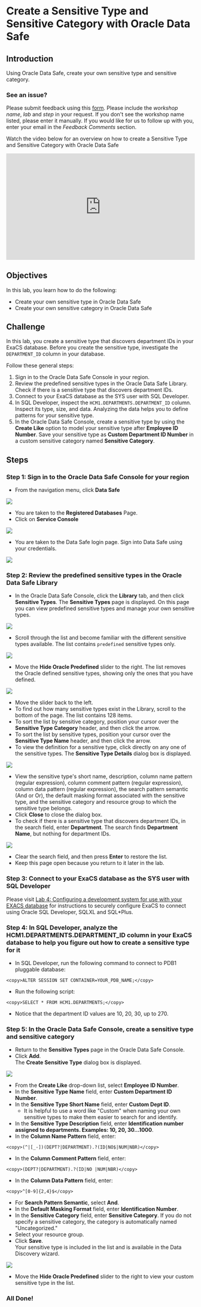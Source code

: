 # Create a Sensitive Type and Sensitive Category with Oracle Data Safe

## Introduction
Using Oracle Data Safe, create your own sensitive type and sensitive category.

### See an issue?
Please submit feedback using this [form](https://apexapps.oracle.com/pls/apex/f?p=133:1:::::P1_FEEDBACK:1). Please include the *workshop name*, *lab* and *step* in your request.  If you don't see the workshop name listed, please enter it manually. If you would like for us to follow up with you, enter your email in the *Feedback Comments* section.

Watch the video below for an overview on how to create a Sensitive Type and Sensitive Category with Oracle Data Safe

<div style="max-width:768px"><div style="position:relative;padding-bottom:56.25%"><iframe id="kaltura_player" src="https://cdnapisec.kaltura.com/p/2171811/sp/217181100/embedIframeJs/uiconf_id/35965902/partner_id/2171811?iframeembed=true&playerId=kaltura_player&entry_id=1_5ijsm5jv&flashvars[streamerType]=auto&amp;flashvars[localizationCode]=en&amp;flashvars[leadWithHTML5]=true&amp;flashvars[sideBarContainer.plugin]=true&amp;flashvars[sideBarContainer.position]=left&amp;flashvars[sideBarContainer.clickToClose]=true&amp;flashvars[chapters.plugin]=true&amp;flashvars[chapters.layout]=vertical&amp;flashvars[chapters.thumbnailRotator]=false&amp;flashvars[streamSelector.plugin]=true&amp;flashvars[EmbedPlayer.SpinnerTarget]=videoHolder&amp;flashvars[dualScreen.plugin]=true&amp;flashvars[hotspots.plugin]=1&amp;flashvars[Kaltura.addCrossoriginToIframe]=true&amp;&wid=1_yotludfe" width="768" height="432" allowfullscreen webkitallowfullscreen mozAllowFullScreen allow="autoplay *; fullscreen *; encrypted-media *" sandbox="allow-forms allow-same-origin allow-scripts allow-top-navigation allow-pointer-lock allow-popups allow-modals allow-orientation-lock allow-popups-to-escape-sandbox allow-presentation allow-top-navigation-by-user-activation" frameborder="0" title="Kaltura Player" style="position:absolute;top:0;left:0;width:100%;height:100%"></iframe></div></div>


## Objectives
In this lab, you learn how to do the following:
  - Create your own sensitive type in Oracle Data Safe
  - Create your own sensitive category in Oracle Data Safe

## Challenge
In this lab, you create a sensitive type that discovers department IDs in your ExaCS database. Before you create the sensitive type, investigate the `DEPARTMENT_ID` column in your database.

Follow these general steps:
1. Sign in to the Oracle Data Safe Console in your region.
2. Review the predefined sensitive types in the Oracle Data Safe Library. Check if there is a sensitive type that discovers department IDs.
3. Connect to your ExaCS database as the SYS user with SQL Developer.
4. In SQL Developer, inspect the `HCM1.DEPARTMENTS.DEPARTMENT_ID` column. Inspect its type, size, and data. Analyzing the data helps you to define patterns for your sensitive type.
5. In the Oracle Data Safe Console, create a sensitive type by using the **Create Like** option to model your sensitive type after **Employee ID Number**. Save your sensitive type as **<username> Custom Department ID Number** in a custom sensitive category named **<username> Sensitive Category**.

## Steps

### Step 1: Sign in to the Oracle Data Safe Console for your region

- From the navigation menu, click **Data Safe**

![](./images/dbsec/datasafe/login/navigation.png " ")

- You are taken to the **Registered Databases** Page.
- Click on **Service Console**

![](./images/dbsec/datasafe/login/service-console.png " ")

- You are taken to the Data Safe login page. Sign into Data Safe using your credentials.

![](./images/dbsec/datasafe/login/sign-in.png " ")

### Step 2: Review the predefined sensitive types in the Oracle Data Safe Library

- In the Oracle Data Safe Console, click the **Library** tab, and then click **Sensitive Types**. The **Sensitive Types** page is displayed. On this page you can view predefined sensitive types and manage your own sensitive types.

![](./images/dbsec/datasafe/discovery/library-types.png " ")

- Scroll through the list and become familiar with the different sensitive types available. The list contains `predefined` sensitive types only.

![](./images/dbsec/datasafe/discovery/sensitive-types-page.png " ")

- Move the **Hide Oracle Predefined** slider to the right.
The list removes the Oracle defined sensitive types, showing only the ones that you have defined.

![](./images/dbsec/datasafe/discovery/sensitive-custom3.png " ")

- Move the slider back to the left.
- To find out how many sensitive types exist in the Library, scroll to the bottom of the page. The list contains 128 items.
- To sort the list by sensitive category, position your cursor over the **Sensitive Type Category** header, and then click the arrow.
- To sort the list by sensitive types, position your cursor over the **Sensitive Type Name** header, and then click the arrow.
- To view the definition for a sensitive type, click directly on any one of the sensitive types. The **Sensitive Type Details** dialog box is displayed.

![](./images/dbsec/datasafe/discovery/sensitive-types-bank.png " ")
- View the sensitive type's short name, description, column name pattern (regular expression), column comment pattern (regular expression), column data pattern (regular expression), the search pattern semantic (And or Or), the default masking format associated with the sensitive type, and the sensitive category and resource group to which the sensitive type belongs.
- Click **Close** to close the dialog box.
- To check if there is a sensitive type that discovers department IDs, in the search field, enter **Department**.
The search finds **Department Name**, but nothing for department IDs.

![](./images/dbsec/datasafe/discovery/sensitive-department.png " ")

- Clear the search field, and then press **Enter** to restore the list.
- Keep this page open because you return to it later in the lab.

### Step 3: Connect to your ExaCS database as the SYS user with SQL Developer

Please visit [Lab 4: Configuring a development system for use with your EXACS database](?lab=lab-4-configure-development-system-for-use) for instructions to securely configure ExaCS to connect using Oracle SQL Developer, SQLXL and SQL*Plus.

### Step 4: In SQL Developer, analyze the HCM1.DEPARTMENTS.DEPARTMENT_ID column in your ExaCS database to help you figure out how to create a sensitive type for it

- In SQL Developer, run the following command to connect to PDB1 pluggable database:

```
<copy>ALTER SESSION SET CONTAINER=YOUR_PDB_NAME;</copy>
```
- Run the following script:

```
<copy>SELECT * FROM HCM1.DEPARTMENTS;</copy>
```
- Notice that the department ID values are 10, 20, 30, up to 270.

### Step 5: In the Oracle Data Safe Console, create a sensitive type and sensitive category

- Return to the **Sensitive Types** page in the Oracle Data Safe Console.
- Click **Add**.<br>
The **Create Sensitive Type** dialog box is displayed.

![](./images/dbsec/datasafe/discovery/sensitive-custom.png " ")

- From the **Create Like** drop-down list, select **Employee ID Number**.
- In the **Sensitive Type Name** field, enter **<username> Custom Department ID Number**.
- In the **Sensitive Type Short Name** field, enter **Custom Dept ID**.
  - It is helpful to use a word like "Custom" when naming your own sensitive types to make them easier to search for and identify.
- In the **Sensitive Type Description** field, enter **Identification number assigned to departments. Examples: 10, 20, 30...1000**.
- In the **Column Name Pattern** field, enter:

```
<copy>(^|[_-])(DEPT?|DEPARTMENT).?(ID|NO$|NUM|NBR)</copy>
```
- In the **Column Comment Pattern** field, enter:

```
<copy>(DEPT?|DEPARTMENT).?(ID|NO |NUM|NBR)</copy>
```
- In the **Column Data Pattern** field, enter:

```
<copy>^[0-9]{2,4}$</copy>
```
- For **Search Pattern Semantic**, select **And**.
- In the **Default Masking Format** field, enter **Identification Number**.
- In the **Sensitive Category** field, enter **<username> Sensitive Category**. If you do not specify a sensitive category, the category is automatically named "Uncategorized."
- Select your resource group.
- Click **Save**.<br>
Your sensitive type is included in the list and is available in the Data Discovery wizard.

![](./images/dbsec/datasafe/discovery/sensitive-custom2.png " ")

- Move the **Hide Oracle Predefined** slider to the right to view your custom sensitive type in the list.

### All Done!
